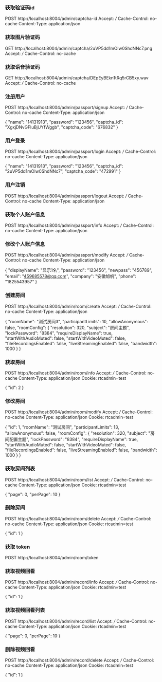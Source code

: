 ### 获取验证码id
POST http://localhost:8004/admin/captcha-id
Accept: */*
Cache-Control: no-cache
Content-Type: application/json

### 获取图片验证码
GET http://localhost:8004/admin/captcha/2uVP5dd1mOIw0ShdNNc7.png
Accept: */*
Cache-Control: no-cache

### 获取语音验证码
GET http://localhost:8004/admin/captcha/DEpEyBEkn1tRq5rCB5xy.wav
Accept: */*
Cache-Control: no-cache

### 注册用户
POST http://localhost:8004/admin/passport/signup
Accept: */*
Cache-Control: no-cache
Content-Type: application/json

{
  "name": "14131913",
  "password": "123456",
  "captcha_id": "XgxjDNvGFIuBjUYfWggb",
  "captcha_code": "676832"
}

### 用户登录
POST http://localhost:8004/admin/passport/login
Accept: */*
Cache-Control: no-cache
Content-Type: application/json

{
  "name": "14131913",
  "password": "123456",
  "captcha_id": "2uVP5dd1mOIw0ShdNNc7",
  "captcha_code": "472991"
}

### 用户注销
POST http://localhost:8004/admin/passport/logout
Accept: */*
Cache-Control: no-cache
Content-Type: application/json

### 获取个人账户信息
POST http://localhost:8004/admin/passport/info
Accept: */*
Cache-Control: no-cache
Content-Type: application/json

### 修改个人账户信息
POST http://localhost:8004/admin/passport/modify
Accept: */*
Cache-Control: no-cache
Content-Type: application/json

{
  "displayName": "显示1名",
  "password": "123456",
  "newpass": "456789",
  "email": "459685578@qq.com",
  "company": "安徽旭帆",
  "phone": "1825543957"
}

### 创建房间
POST http://localhost:8004/admin/room/create
Accept: */*
Cache-Control: no-cache
Content-Type: application/json

{
  "roomName": "测试房间3",
  "participantLimits": 10,
  "allowAnonymous": false,
  "roomConfig": {
    "resolution": 320,
    "subject": "房间主题",
    "lockPassword": "8384",
    "requireDisplayName": true,
    "startWithAudioMuted": false,
    "startWithVideoMuted": false,
    "fileRecordingsEnabled": false,
    "liveStreamingEnabled": false,
    "bandwidth": 1000
  }
}

### 获取房间
POST http://localhost:8004/admin/room/info
Accept: */*
Cache-Control: no-cache
Content-Type: application/json
Cookie: rtcadmin=test

{
  "id": 2
}

### 修改房间
POST http://localhost:8004/admin/room/modify
Accept: */*
Cache-Control: no-cache
Content-Type: application/json
Cookie: rtcadmin=test

{
  "id": 1,
  "roomName": "测试房间",
  "participantLimits": 13,
  "allowAnonymous": false,
  "roomConfig": {
    "resolution": 320,
    "subject": "房间配置主题",
    "lockPassword": "8384",
    "requireDisplayName": true,
    "startWithAudioMuted": false,
    "startWithVideoMuted": false,
    "fileRecordingsEnabled": false,
    "liveStreamingEnabled": false,
    "bandwidth": 1000
  }
}

### 获取房间列表
POST http://localhost:8004/admin/room/list
Accept: */*
Cache-Control: no-cache
Content-Type: application/json
Cookie: rtcadmin=test

{
  "page": 0,
  "perPage": 10
}

### 删除房间
POST http://localhost:8004/admin/room/delete
Accept: */*
Cache-Control: no-cache
Content-Type: application/json
Cookie: rtcadmin=test

{
  "id": 1
}

### 获取 token
POST http://localhost:8004/admin/room/token

### 获取视频回看
POST http://localhost:8004/admin/record/info
Accept: */*
Cache-Control: no-cache
Content-Type: application/json
Cookie: rtcadmin=test

{
  "id": 1
}

### 获取视频回看列表
POST http://localhost:8004/admin/record/list
Accept: */*
Cache-Control: no-cache
Content-Type: application/json
Cookie: rtcadmin=test

{
  "page": 0,
  "perPage": 10
}

### 删除视频回看
POST http://localhost:8004/admin/record/delete
Accept: */*
Cache-Control: no-cache
Content-Type: application/json
Cookie: rtcadmin=test

{
  "id": 1
}



